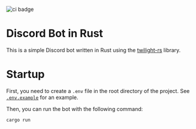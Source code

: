 ![ci badge]

# Discord Bot in Rust

This is a simple Discord bot written in Rust using the [twilight-rs](https://github.com/twilight-rs/twilight) library.

# Startup

First, you need to create a `.env` file in the root directory of the project. See [`.env.example`](./.env.example) for
an example.

Then, you can run the bot with the following command:

```sh
cargo run
```

[ci badge]:https://img.shields.io/github/actions/workflow/status/archasion/discord-bot-rs/ci.yml?branch=main&event=push&label=CI